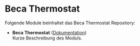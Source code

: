 # Beca Thermostat

Folgende Module beinhaltet das Beca Thermostat Repository:

- __Beca Thermostat__ ([Dokumentation](Beca%20Thermostat))  
	Kurze Beschreibung des Moduls.